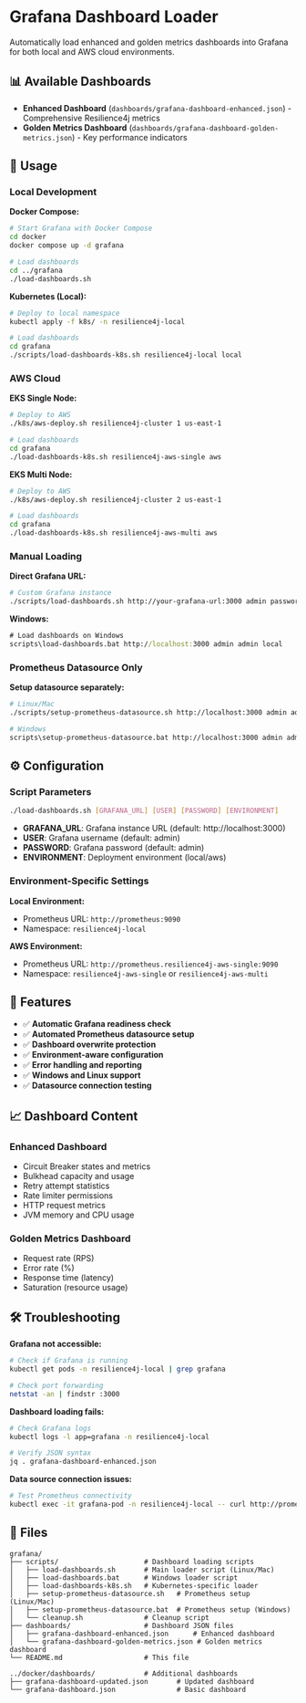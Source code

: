 # Grafana Dashboard Loader

Automatically load enhanced and golden metrics dashboards into Grafana for both local and AWS cloud environments.

## 📊 Available Dashboards

- **Enhanced Dashboard** (`dashboards/grafana-dashboard-enhanced.json`) - Comprehensive Resilience4j metrics
- **Golden Metrics Dashboard** (`dashboards/grafana-dashboard-golden-metrics.json`) - Key performance indicators

## 🚀 Usage

### Local Development

**Docker Compose:**
```bash
# Start Grafana with Docker Compose
cd docker
docker compose up -d grafana

# Load dashboards
cd ../grafana
./load-dashboards.sh
```

**Kubernetes (Local):**
```bash
# Deploy to local namespace
kubectl apply -f k8s/ -n resilience4j-local

# Load dashboards
cd grafana
./scripts/load-dashboards-k8s.sh resilience4j-local local
```

### AWS Cloud

**EKS Single Node:**
```bash
# Deploy to AWS
./k8s/aws-deploy.sh resilience4j-cluster 1 us-east-1

# Load dashboards
cd grafana
./load-dashboards-k8s.sh resilience4j-aws-single aws
```

**EKS Multi Node:**
```bash
# Deploy to AWS
./k8s/aws-deploy.sh resilience4j-cluster 2 us-east-1

# Load dashboards
cd grafana
./load-dashboards-k8s.sh resilience4j-aws-multi aws
```

### Manual Loading

**Direct Grafana URL:**
```bash
# Custom Grafana instance
./scripts/load-dashboards.sh http://your-grafana-url:3000 admin password aws
```

**Windows:**
```cmd
# Load dashboards on Windows
scripts\load-dashboards.bat http://localhost:3000 admin admin local
```

### Prometheus Datasource Only

**Setup datasource separately:**
```bash
# Linux/Mac
./scripts/setup-prometheus-datasource.sh http://localhost:3000 admin admin local

# Windows
scripts\setup-prometheus-datasource.bat http://localhost:3000 admin admin local
```

## ⚙️ Configuration

### Script Parameters

```bash
./load-dashboards.sh [GRAFANA_URL] [USER] [PASSWORD] [ENVIRONMENT]
```

- **GRAFANA_URL**: Grafana instance URL (default: http://localhost:3000)
- **USER**: Grafana username (default: admin)
- **PASSWORD**: Grafana password (default: admin)
- **ENVIRONMENT**: Deployment environment (local/aws)

### Environment-Specific Settings

**Local Environment:**
- Prometheus URL: `http://prometheus:9090`
- Namespace: `resilience4j-local`

**AWS Environment:**
- Prometheus URL: `http://prometheus.resilience4j-aws-single:9090`
- Namespace: `resilience4j-aws-single` or `resilience4j-aws-multi`

## 🔧 Features

- ✅ **Automatic Grafana readiness check**
- ✅ **Automated Prometheus datasource setup**
- ✅ **Dashboard overwrite protection**
- ✅ **Environment-aware configuration**
- ✅ **Error handling and reporting**
- ✅ **Windows and Linux support**
- ✅ **Datasource connection testing**

## 📈 Dashboard Content

### Enhanced Dashboard
- Circuit Breaker states and metrics
- Bulkhead capacity and usage
- Retry attempt statistics
- Rate limiter permissions
- HTTP request metrics
- JVM memory and CPU usage

### Golden Metrics Dashboard
- Request rate (RPS)
- Error rate (%)
- Response time (latency)
- Saturation (resource usage)

## 🛠️ Troubleshooting

**Grafana not accessible:**
```bash
# Check if Grafana is running
kubectl get pods -n resilience4j-local | grep grafana

# Check port forwarding
netstat -an | findstr :3000
```

**Dashboard loading fails:**
```bash
# Check Grafana logs
kubectl logs -l app=grafana -n resilience4j-local

# Verify JSON syntax
jq . grafana-dashboard-enhanced.json
```

**Data source connection issues:**
```bash
# Test Prometheus connectivity
kubectl exec -it grafana-pod -n resilience4j-local -- curl http://prometheus:9090/api/v1/query?query=up
```

## 📁 Files

```
grafana/
├── scripts/                     # Dashboard loading scripts
│   ├── load-dashboards.sh       # Main loader script (Linux/Mac)
│   ├── load-dashboards.bat      # Windows loader script
│   ├── load-dashboards-k8s.sh   # Kubernetes-specific loader
│   ├── setup-prometheus-datasource.sh   # Prometheus setup (Linux/Mac)
│   ├── setup-prometheus-datasource.bat  # Prometheus setup (Windows)
│   └── cleanup.sh               # Cleanup script
├── dashboards/                  # Dashboard JSON files
│   ├── grafana-dashboard-enhanced.json      # Enhanced dashboard
│   └── grafana-dashboard-golden-metrics.json # Golden metrics dashboard
└── README.md                    # This file

../docker/dashboards/            # Additional dashboards
├── grafana-dashboard-updated.json       # Updated dashboard
└── grafana-dashboard.json               # Basic dashboard
```